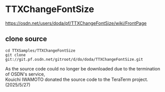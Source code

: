 ﻿
# TTXChangeFontSize

https://osdn.net/users/doda/pf/TTXChangeFontSize/wiki/FrontPage

## clone source

```
cd TTXSamples/TTXChangeFontSize
git clone git://git.pf.osdn.net/gitroot/d/do/doda/TTXChangeFontSize.git
```

As the source code could no longer be downloaded due to the termination of OSDN's service,<br>
Kouichi IWAMOTO donated the source code to the TeraTerm project. (2025/5/27)
